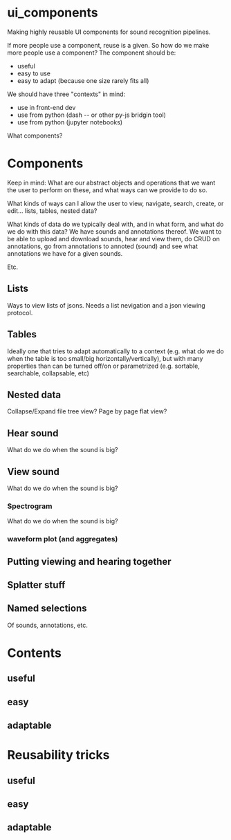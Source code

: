 # ui_components

Making highly reusable UI components for sound recognition pipelines. 

If more people use a component, reuse is a given. 
So how do we make more people use a component?
The component should be:
* useful
* easy to use
* easy to adapt (because one size rarely fits all)

We should have three "contexts" in mind:
* use in front-end dev
* use from python (dash -- or other py-js bridgin tool)
* use from python (jupyter notebooks)

What components?

# Components

Keep in mind: What are our abstract objects and operations that we want the user 
to perform on these, and what ways can we provide to do so.

What kinds of ways can I allow the user to view, navigate, search, create, 
or edit... lists, tables, nested data?

What kinds of data do we typically deal with, and in what form, and what 
do we do with this data? We have sounds and annotations thereof. 
We want to be able to upload and download sounds, hear and view them, do 
CRUD on annotations, go from annotations to annoted (sound) and see 
what annotations we have for a given sounds.

Etc.


## Lists

Ways to view lists of jsons. 
Needs a list nevigation and a json viewing protocol.

## Tables

Ideally one that tries to adapt automatically to a context 
(e.g. what do we do when the table is too small/big horizontally/vertically), 
but with many properties than can be turned off/on or parametrized 
(e.g. sortable, searchable, collapsable, etc)


## Nested data

Collapse/Expand file tree view?
Page by page flat view?

## Hear sound

What do we do when the sound is big?

## View sound

What do we do when the sound is big?

### Spectrogram

What do we do when the sound is big?

### waveform plot (and aggregates)

## Putting viewing and hearing together

## Splatter stuff

## Named selections

Of sounds, annotations, etc.

# Contents

## useful

## easy

## adaptable


# Reusability tricks

## useful

## easy

## adaptable
